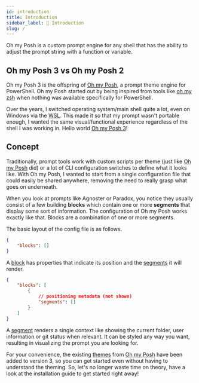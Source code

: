 ```yaml
---
id: introduction
title: Introduction
sidebar_label: 👋 Introduction
slug: /
---
```


Oh my Posh is a custom prompt engine for any shell that has the ability to adjust
the prompt string with a function or variable.

## Oh my Posh 3 vs Oh my Posh 2

Oh my Posh 3 is the offspring of [Oh my Posh][omp], a prompt theme engine for PowerShell.
Oh my Posh started out by being inspired from tools like [oh my zsh][omz] when nothing was
available specifically for PowerShell.

Over the years, I switched operating system/main shell quite a lot, even on
Windows via the [WSL][wsl]. This made it so that my prompt wasn't portable enough,
I wanted the same visual/functional experience regardless
of the shell I was working in. Hello world [Oh my Posh 3][omp3]!

## Concept

Traditionally, prompt tools work with custom scripts per theme (just like [Oh my Posh][omp] did) or a lot
of CLI configuration switches to define what it looks like. With Oh my Posh, I wanted to start from a single
configuration file that could easily be shared anywhere, removing the need to really grasp what goes on underneath.

When you look at prompts like Agnoster or Paradox, you notice they usually consist of a few building
**blocks** which contain one or more **segments** that display some sort of information. The configuration of
Oh my Posh works exactly like that. Blocks are a combination of one or more segments.

The basic layout of the config file is as follows.

```json
{
    "blocks": []
}
```

A [block][block] has properties that indicate its position and the [segments][segment] it will render.

```json
{
    "blocks": [
        {
            // positioning metadata (not shown)
            "segments": []
        }
    ]
}
```

A [segment][segment] renders a single context like showing the current folder, user information or git status
when relevant. It can be styled any way you want, resulting in visualizing the prompt you are looking for.

For your convenience, the existing [themes][themes] from [Oh my Posh][omp-themes] have been added to version 3, so you
can get started even without having to understand the theming. So, let's no longer waste time on theory, have a look at the
installation guide to get started right away!

[omp]: https://github.com/JanDeDobbeleer/oh-my-posh2
[omz]: https://github.com/ohmyzsh/ohmyzsh
[omp3]: https://github.com/JanDeDobbeleer/oh-my-posh
[wsl]: https://docs.microsoft.com/en-us/windows/wsl/install-win10
[block]: /docs/configure#block
[segment]: /docs/configure#segment
[themes]: https://github.com/JanDeDobbeleer/oh-my-posh/tree/main/themes
[omp-themes]: https://github.com/JanDeDobbeleer/oh-my-posh/tree/master/Themes

